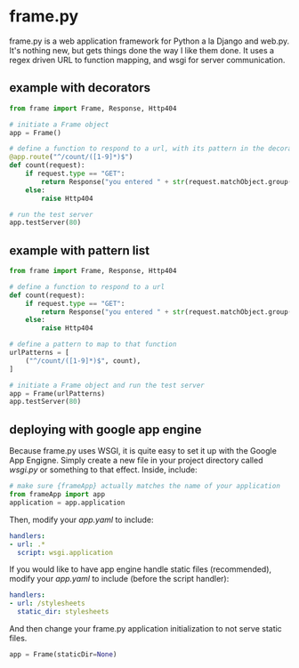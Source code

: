# frame.py
frame.py is a web application framework for Python a la Django and web.py. It's nothing new, but gets things done the way I like them done.
It uses a regex driven URL to function mapping, and wsgi for server communication.

## example with decorators
```python
from frame import Frame, Response, Http404

# initiate a Frame object
app = Frame()

# define a function to respond to a url, with its pattern in the decorator
@app.route("^/count/([1-9]*)$")
def count(request):
	if request.type == "GET":
		return Response("you entered " + str(request.matchObject.group(1)))
	else:
		raise Http404

# run the test server
app.testServer(80)
```

## example with pattern list
```python
from frame import Frame, Response, Http404

# define a function to respond to a url
def count(request):
	if request.type == "GET":
		return Response("you entered " + str(request.matchObject.group(1)))
	else:
		raise Http404

# define a pattern to map to that function	
urlPatterns = [
	("^/count/([1-9]*)$", count),
]

# initiate a Frame object and run the test server
app = Frame(urlPatterns)
app.testServer(80)
```

## deploying with google app engine
Because frame.py uses WSGI, it is quite easy to set it up with the Google App Engigne.
Simply create a new file in your project directory called *wsgi.py* or something to that effect. Inside, include:
```python
# make sure {frameApp} actually matches the name of your application
from frameApp import app
application = app.application
```
Then, modify your *app.yaml* to include:
```yaml
handlers:
- url: .*
  script: wsgi.application
```
If you would like to have app engine handle static files (recommended), modify your *app.yaml* to include (before the script handler):
```yaml
handlers:
- url: /stylesheets
  static_dir: stylesheets
```
And then change your frame.py application initialization to not serve static files.
```python
app = Frame(staticDir=None)
```
